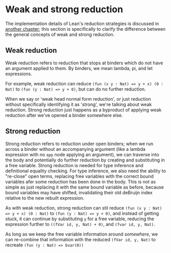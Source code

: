 # Weak and strong reduction

The implementation details of Lean's reduction strategies is discussed in [another chapter](../type_checking/reduction.md); this section is specifically to clarify the difference between the general concepts of weak and strong reduction.

## Weak reduction

Weak reduction refers to reduction that stops at binders which do not have an argument applied to them. By binders, we mean lambda, pi, and let expressions.

For example, weak reduction can reduce `(fun (x y : Nat) => y + x) (0 : Nat)` to `(fun (y : Nat) => y + 0)`, but can do no further reduction.

When we say or 'weak head normal form reduction', or just reduction without specifically identifying it as 'strong', we're talking about weak reduction. Strong reduction just happens as a byproduct of applying weak reduction after we've opened a binder somewhere else. 

## Strong reduction

Strong reduction refers to reduction under open binders; when we run across a binder without an accompanying argument (like a lambda expression with no `app` node applying an argument), we can traverse into the body and potentially do further reduction by creating and substituting in a free variable. Strong reduction is needed for type inference and definitional equality checking. For type inference, we also need the ability to "re-close" open terms, replacing free variables with the correct bound variables afer some reduction has been done in the body. This is not as simple as just replacing it with the same bound variable as before, because bound variables may have shifted, invalidating their old deBruijn index relative to the new rebuilt expression.

As with weak reduction, strong reduction can stil reduce `(fun (x y : Nat) => y + x) (0 : Nat)` to `(fun (y : Nat) => y + 0)`, and instead of getting stuck, it can continue by substituting `y` for a free variable, reducing the expression further to `((fVar id, y, Nat) + 0)`, and `(fvar id, y, Nat)`. 

As long as we keep the free variable information around _somewhere_, we can re-combine that information with the reduced `(fVar id, y, Nat)` to recreate `(fun (y : Nat) => bvar(0))`
